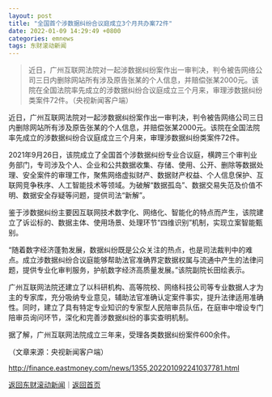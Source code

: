 ```yaml
---
layout: post
title: "全国首个涉数据纠纷合议庭成立3个月共办案72件"
date: 2022-01-09 14:29:49 +0800
categories: emnews
tags: 东财滚动新闻
---
```

> 近日，广州互联网法院对一起涉数据纠纷案作出一审判决，判令被告网络公司三日内删除网站所有涉及原告张某的个人信息，并赔偿张某2000元。该院在全国法院率先成立的涉数据纠纷合议庭成立三个月来，审理涉数据纠纷类案件72件。（央视新闻客户端）

<p>近日，广州互联网法院对一起涉数据纠纷案作出一审判决，判令被告网络公司三日内删除网站所有涉及原告张某的个人信息，并赔偿张某2000元。该院在全国法院率先成立的涉数据纠纷合议庭成立三个月来，审理涉数据纠纷类案件72件。</p>
 <p>2021年9月26日，该院成立了全国首个涉数据纠纷专业合议庭，横跨三个审判业务部门，专司涉及个人、企业和公共数据收集、存储、使用、公开、删除等数据处理、安全案件的审理工作，聚焦网络虚拟财产、数据财产权益、个人信息保护、互联网竞争秩序、人工智能技术等领域。为破解“数据孤岛”、数据交易失范及价值不明、数据安全存疑等问题，提供司法“新解”。</p>
 <p>鉴于涉数据纠纷主要因互联网技术数字化、网络化、智能化的特点而产生，该院建立了诉讼标的、数据主体、使用场景、处理环节“四维识别”机制，实现立案智能甄别。</p>
 <p>“随着数字经济蓬勃发展，数据纠纷既是公众关注的热点，也是司法裁判中的难点。成立涉数据纠纷合议庭能够帮助法官准确界定数据权属与流通中产生的法律问题，提供专业化审判服务，护航数字经济高质量发展。”该院副院长田绘表示。</p>
 <p>广州互联网法院还建立了以科研机构、高等院校、网络科技公司等专业数据人才为主的专家库，充分吸纳专业意见，辅助法官准确认定案件事实，提升法律适用准确性。同时，建立了具有特定专业知识的专家型人民陪审员队伍，在庭审中增设专门陪审员询问环节，深化和完善涉数据纠纷的事实查明机制。</p>
 <p>据了解，广州互联网法院成立三年来，受理各类数据纠纷案件600余件。</p><p class="em_media">（文章来源：央视新闻客户端）</p>

<http://finance.eastmoney.com/news/1355,202201092241037781.html>

[返回东财滚动新闻](//finews.withounder.com/emnews/)｜[返回首页](//finews.withounder.com/)